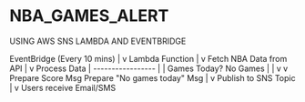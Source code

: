 # NBA_GAMES_ALERT
USING AWS SNS LAMBDA AND EVENTBRIDGE

EventBridge (Every 10 mins)
           |
           v
      Lambda Function
           |
           v
   Fetch NBA Data from API
           |
           v
       Process Data
           |
     -----------------
     |               |
Games Today?       No Games
     |               |
     v               v
Prepare Score Msg  Prepare "No games today" Msg
           |
           v
Publish to SNS Topic
           |
           v
 Users receive Email/SMS
